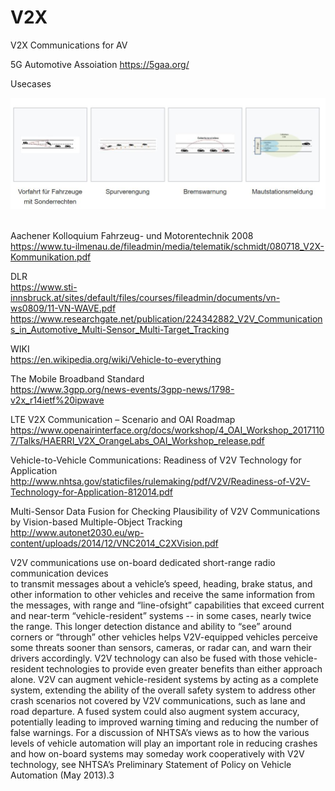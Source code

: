 # V2X
V2X Communications for AV   

5G Automotive Assoiation
https://5gaa.org/


Usecases     

<img src="https://github.com/schoenemeyer/V2X/blob/master/v2x-usecase.JPG" width="580"> <img>

Aachener Kolloquium Fahrzeug- und Motorentechnik 2008    
https://www.tu-ilmenau.de/fileadmin/media/telematik/schmidt/080718_V2X-Kommunikation.pdf

DLR      
https://www.sti-innsbruck.at/sites/default/files/courses/fileadmin/documents/vn-ws0809/11-VN-WAVE.pdf
https://www.researchgate.net/publication/224342882_V2V_Communications_in_Automotive_Multi-Sensor_Multi-Target_Tracking


WIKI     
https://en.wikipedia.org/wiki/Vehicle-to-everything

The Mobile Broadband Standard    
https://www.3gpp.org/news-events/3gpp-news/1798-v2x_r14ietf%20ipwave

LTE V2X Communication – Scenario and OAI Roadmap      
https://www.openairinterface.org/docs/workshop/4_OAI_Workshop_20171107/Talks/HAERRI_V2X_OrangeLabs_OAI_Workshop_release.pdf

Vehicle-to-Vehicle Communications: Readiness of V2V Technology for Application       
http://www.nhtsa.gov/staticfiles/rulemaking/pdf/V2V/Readiness-of-V2V-Technology-for-Application-812014.pdf

Multi-Sensor Data Fusion for Checking Plausibility of V2V Communications by Vision-based Multiple-Object Tracking    
http://www.autonet2030.eu/wp-content/uploads/2014/12/VNC2014_C2XVision.pdf


V2V communications use on-board dedicated short-range radio communication devices    
to transmit messages about a vehicle’s speed, heading, brake status, and other information to
other vehicles and receive the same information from the messages, with range and “line-ofsight” capabilities that exceed current and near-term “vehicle-resident” systems -- in some cases,
nearly twice the range. This longer detection distance and ability to “see” around corners or
“through” other vehicles helps V2V-equipped vehicles perceive some threats sooner than
sensors, cameras, or radar can, and warn their drivers accordingly. V2V technology can also be
fused with those vehicle-resident technologies to provide even greater benefits than either
approach alone. V2V can augment vehicle-resident systems by acting as a complete system,
extending the ability of the overall safety system to address other crash scenarios not covered by
V2V communications, such as lane and road departure. A fused system could also augment
system accuracy, potentially leading to improved warning timing and reducing the number of
false warnings. For a discussion of NHTSA’s views as to how the various levels of vehicle
automation will play an important role in reducing crashes and how on-board systems may
someday work cooperatively with V2V technology, see NHTSA’s Preliminary Statement of
Policy on Vehicle Automation (May 2013).3


